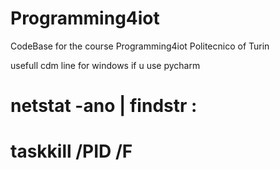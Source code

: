 # Programming4iot
CodeBase for the course Programming4iot Politecnico of Turin

usefull cdm line for windows if u use pycharm
# netstat -ano | findstr :<PORTA>
# taskkill /PID <PROCESSID> /F
